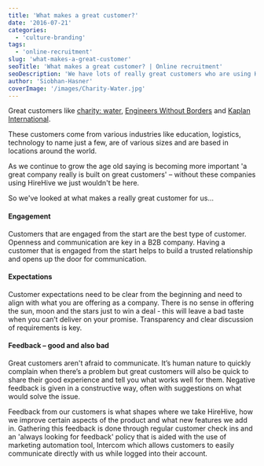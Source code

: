 ```yaml
---
title: 'What makes a great customer?'
date: '2016-07-21'
categories:
  - 'culture-branding'
tags:
  - 'online-recruitment'
slug: 'what-makes-a-great-customer'
seoTitle: 'What makes a great customer? | Online recruitment'
seoDescription: 'We have lots of really great customers who are using HireHive to manage their recruitment; like charity: water, Engineers Without Borders and Kaplan.'
author: 'Siobhan-Hasner'
coverImage: '/images/Charity-Water.jpg'
---
```


Great customers like [charity: water](http://www.charitywater.org/about/jobs/), [Engineers Without Borders](http://www.ewb-usa.org/work-with-us/volunteer/) and [Kaplan International](http://careers.kaplaninternational.com/jobs/?_ga=1.83779158.1938760210.1469115120).

These customers come from various industries like education, logistics, technology to name just a few, are of various sizes and are based in locations around the world.

As we continue to grow the age old saying is becoming more important 'a great company really is built on great customers' – without these companies using HireHive we just wouldn't be here.

So we've looked at what makes a really great customer for us...

#### Engagement

Customers that are engaged from the start are the best type of customer. Openness and communication are key in a B2B company. Having a customer that is engaged from the start helps to build a trusted relationship and opens up the door for communication.

#### Expectations

Customer expectations need to be clear from the beginning and need to align with what you are offering as a company. There is no sense in offering the sun, moon and the stars just to win a deal - this will leave a bad taste when you can’t deliver on your promise. Transparency and clear discussion of requirements is key.

#### Feedback – good and also bad

Great customers aren't afraid to communicate. It’s human nature to quickly complain when there’s a problem but great customers will also be quick to share their good experience and tell you what works well for them. Negative feedback is given in a constructive way, often with suggestions on what would solve the issue.

Feedback from our customers is what shapes where we take HireHive, how we improve certain aspects of the product and what new features we add in. Gathering this feedback is done through regular customer check ins and an 'always looking for feedback' policy that is aided with the use of marketing automation tool, Intercom which allows customers to easily communicate directly with us while logged into their account.
